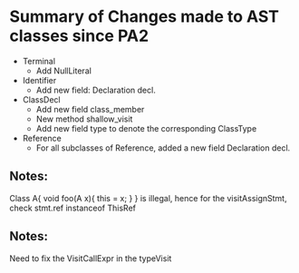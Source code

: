 # Summary of Changes made to AST classes since PA2
* Terminal
	* Add NullLiteral
* Identifier
	* Add new field: Declaration decl.
* ClassDecl
	* Add new field class_member
	* New method shallow_visit
	* Add new field type to denote the corresponding ClassType
* Reference
	* For all subclasses of Reference, added a new field Declaration decl.

## Notes:
Class A{
	void foo(A x){
		this = x;
	}
}
is illegal, hence for the visitAssignStmt, check stmt.ref instanceof ThisRef
## Notes:
Need to fix the VisitCallExpr in the typeVisit